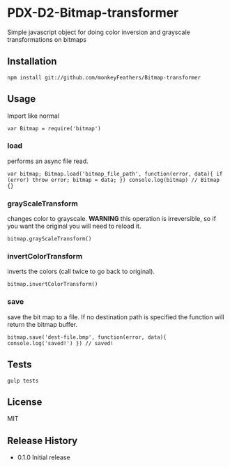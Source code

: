 # PDX-D2-Bitmap-transformer

Simple javascript object for doing color inversion and grayscale transformations on bitmaps

## Installation

`npm install git://github.com/monkeyFeathers/Bitmap-transformer`

## Usage

Import like normal

`var Bitmap = require('bitmap')`

### load

performs an async file read.

`var bitmap;
Bitmap.load('bitmap_file_path', function(error, data){
    if (error) throw error;
    bitmap = data;
})
console.log(bitmap)
// Bitmap {}
`

### grayScaleTransform

changes color to grayscale. **WARNING** this operation is irreversible, so if you want the original you will need to reload it.

`bitmap.grayScaleTransform()`


### invertColorTransform

inverts the colors (call twice to go back to original).

`bitmap.invertColorTransform()`

### save

save the bit map to a file. If no destination path is specified the function will return the bitmap buffer.

`bitmap.save('dest-file.bmp', function(error, data){
    console.log('saved!')
})
// saved!`

## Tests

`gulp tests`

## License

MIT

## Release History

* 0.1.0 Initial release
